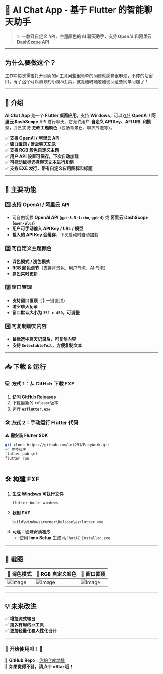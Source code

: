# 🚀 AI Chat App - 基于 Flutter 的智能聊天助手
> ✨ **一款可自定义 API、主题颜色的 AI 聊天助手，支持 OpenAI 和阿里云 DashScope API**  

---

## 为什么要做这个？

工作中每次需要打开网页的ai工具问些很简单的问题就感觉很麻烦，不停的切窗口。有了这个可以置顶的小窗ai工具，就能随时随地随便问这些简单问题了！

---
## 📌 介绍
**AI Chat App** 是一个 **Flutter 桌面应用**，支持 **Windows**，可以连接 **OpenAI / 阿里云 DashScope** API 进行聊天。它允许用户 **自定义 API Key、API URL 和模型**，并且支持 **更改主题颜色**（包括背景色、聊天气泡等）。  

✅ **支持 OpenAI / 阿里云 API**  
✅ **窗口置顶 / 清空聊天记录**  
✅ **支持 RGB 颜色自定义主题**  
✅ **用户 API 设置可保存，下次自动加载**  
✅ **可拖动鼠标选择聊天文本进行复制**  
✅ **支持 EXE 发行，带有自定义应用图标和标题**  

---

## 🎨 主要功能
### 1️⃣ 支持 OpenAI / 阿里云 API
- 可自由切换 **OpenAI API (`gpt-3.5-turbo`, `gpt-4`)** 或 **阿里云 DashScope (`qwen-plus`)**
- **用户可手动输入 API Key / URL / 模型**
- **输入的 API Key 会缓存**，下次启动时自动加载

### 2️⃣ 可自定义主题颜色
- **深色模式 / 浅色模式**
- **RGB 颜色调节**（支持背景色、用户气泡、AI 气泡）
- **颜色实时更新**

### 3️⃣ 窗口管理
- **支持窗口置顶**（📌 一键置顶）
- **清空聊天记录**
- **窗口默认大小为 `350 x 450`，可调整**

### 4️⃣ 可复制聊天内容
- **鼠标选中聊天记录后，可复制内容**
- **支持 `SelectableText`，方便复制文本**

---

## 📥 下载 & 运行
### 💻 方式 1：从 GitHub 下载 EXE
1. **访问 [GitHub Releases](https://github.com/iot291/EasyWork/releases)**
2. 下载最新的 `release`版本
3. 运行 **`ezflutter.exe`**

### 🛠 方式 2：手动运行 Flutter 代码
**⚠️ 需安装 Flutter SDK**
```sh
git clone https://github.com/iot291/EasyWork.git
cd 你的仓库
flutter pub get
flutter run
```

---

## 🛠 构建 EXE
1. **生成 Windows 可执行文件**
   ```sh
   flutter build windows
   ```
2. **找到 EXE**
   ```
   build\windows\runner\Release\ezflutter.exe
   ```
3. **可选：创建安装程序**
   - 使用 **Inno Setup** 生成 `MyChatAI_Installer.exe`

---

## 📸 截图
| 🎨 深色模式  | 🎨 RGB 自定义颜色 | 📌 窗口置顶 |
|-------------|----------------|------------|
| ![image](https://github.com/user-attachments/assets/b2295733-b602-437f-9cac-98d1a1f39227) | ![image](https://github.com/user-attachments/assets/58d70438-98c5-4b84-8834-9d020070d10a) | ![image](https://github.com/user-attachments/assets/c6242004-e2fe-4978-aad4-5e1f3b02badf) |

---

## 💡 未来改进
✅ **增加流式输出**  
✅ **更多有用的小工具**  
✅ **更加轻量化和人性化设计**  

---

### 🚀 开始使用吧！🎉
🔗 **GitHub Repo**：[你的仓库地址](https://github.com/iot291/EasyWork)  
📢 **如果觉得不错，请点个 ⭐Star 哦！**  
